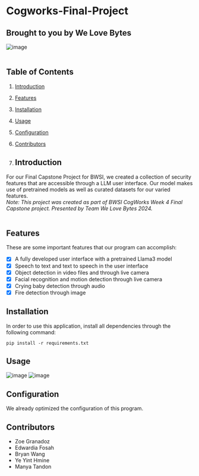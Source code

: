 # Cogworks-Final-Project
## Brought to you by We Love Bytes
![image](https://github.com/user-attachments/assets/7fae1fdf-7ea8-4563-8c20-559208ea15e1)
<br/>
<br/>

## Table of Contents
1. [Introduction](#introduction)
2. [Features](#features)
3. [Installation](#installation)
4. [Usage](#usage)
5. [Configuration](#configuration)
6. [Contributors](#contributors)

7. ## Introduction
For our Final Capstone Project for BWSI, we created a collection of security features that are accessible through a LLM user interface. 
Our model makes use of pretrained models as well as curated datasets for our varied features. 
<br/>
*Note: This project was created as part of BWSI CogWorks Week 4 Final Capstone project.*
*Presented by Team We Love Bytes 2024.*
<br/>
<br/>
## Features
These are some important features that our program can accomplish:
- [x] A fully developed user interface with a pretrained Llama3 model
- [x] Speech to text and text to speech in the user interface
- [x] Object detection in video files and through live camera
- [x] Facial recognition and motion detection through live camera
- [x] Crying baby detection through audio
- [x] Fire detection through image

## Installation
In order to use this application, install all dependencies through the following command:
```
pip install -r requirements.txt
```
## Usage
![image](https://github.com/user-attachments/assets/bb426803-21c3-4c86-9bff-caa507b889e5)
![image](https://github.com/user-attachments/assets/a84fa108-2250-4137-b8fb-af5cd6b43c00)

## Configuration
We already optimized the configuration of this program. 

## Contributors
- Zoe Granadoz
- Edwardia Fosah
- Bryan Wang
- Ye Yint Hmine
- Manya Tandon



